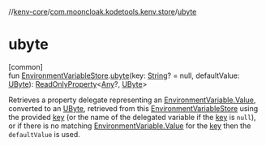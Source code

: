 //[kenv-core](../../index.md)/[com.mooncloak.kodetools.kenv.store](index.md)/[ubyte](ubyte.md)

# ubyte

[common]\
fun [EnvironmentVariableStore](-environment-variable-store/index.md).[ubyte](ubyte.md)(key: [String](https://kotlinlang.org/api/core/kotlin-stdlib/kotlin/-string/index.html)? = null, defaultValue: [UByte](https://kotlinlang.org/api/core/kotlin-stdlib/kotlin/-u-byte/index.html)): [ReadOnlyProperty](https://kotlinlang.org/api/core/kotlin-stdlib/kotlin.properties/-read-only-property/index.html)&lt;[Any](https://kotlinlang.org/api/core/kotlin-stdlib/kotlin/-any/index.html)?, [UByte](https://kotlinlang.org/api/core/kotlin-stdlib/kotlin/-u-byte/index.html)&gt;

Retrieves a property delegate representing an [EnvironmentVariable.Value](../com.mooncloak.kodetools.kenv/-environment-variable/-value/index.md), converted to an [UByte](https://kotlinlang.org/api/core/kotlin-stdlib/kotlin/-u-byte/index.html), retrieved from this [EnvironmentVariableStore](-environment-variable-store/index.md) using the provided [key](ubyte.md) (or the name of the delegated variable if the [key](ubyte.md) is `null`), or if there is no matching [EnvironmentVariable.Value](../com.mooncloak.kodetools.kenv/-environment-variable/-value/index.md) for the [key](ubyte.md) then the `defaultValue` is used.
